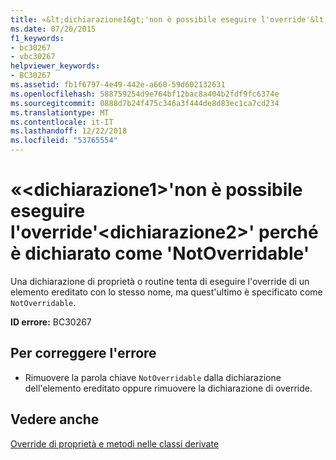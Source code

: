 ```yaml
---
title: «&lt;dichiarazione1&gt;'non è possibile eseguire l'override'&lt;dichiarazione2&gt;' perché è dichiarato come 'NotOverridable'
ms.date: 07/20/2015
f1_keywords:
- bc30267
- vbc30267
helpviewer_keywords:
- BC30267
ms.assetid: fb1f6797-4e49-442e-a660-59d602132631
ms.openlocfilehash: 588759254d9e764bf12bac8a404b2fdf9fc6374e
ms.sourcegitcommit: 0888d7b24f475c346a3f444de8d83ec1ca7cd234
ms.translationtype: MT
ms.contentlocale: it-IT
ms.lasthandoff: 12/22/2018
ms.locfileid: "53765554"
---
```

# <a name="ltdeclaration1gt-cannot-override-ltdeclaration2gt-because-it-is-declared-notoverridable"></a>«&lt;dichiarazione1&gt;'non è possibile eseguire l'override'&lt;dichiarazione2&gt;' perché è dichiarato come 'NotOverridable'
Una dichiarazione di proprietà o routine tenta di eseguire l'override di un elemento ereditato con lo stesso nome, ma quest'ultimo è specificato come `NotOverridable`.  
  
 **ID errore:** BC30267  
  
## <a name="to-correct-this-error"></a>Per correggere l'errore  
  
-   Rimuovere la parola chiave `NotOverridable` dalla dichiarazione dell'elemento ereditato oppure rimuovere la dichiarazione di override.  
  
## <a name="see-also"></a>Vedere anche  
 [Override di proprietà e metodi nelle classi derivate](~/docs/visual-basic/programming-guide/language-features/objects-and-classes/inheritance-basics.md#overriding-properties-and-methods-in-derived-classes)
